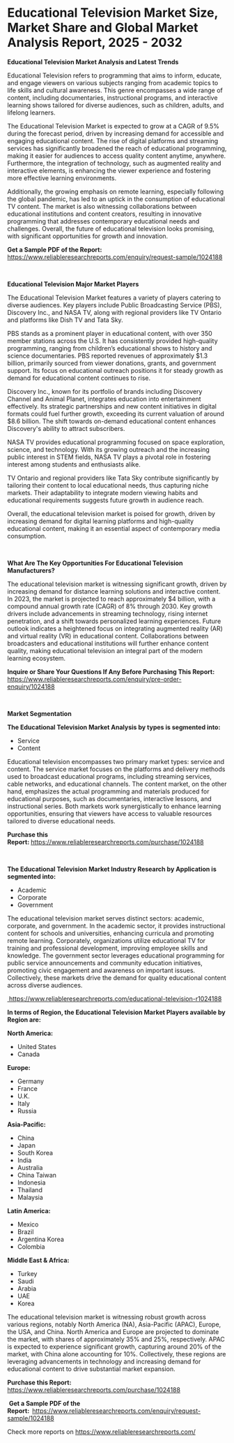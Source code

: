 <p><h1>Educational Television Market Size, Market Share and Global Market Analysis Report, 2025 - 2032</h1></p><p><strong>Educational Television Market Analysis and Latest Trends</strong></p>
<p><p>Educational Television refers to programming that aims to inform, educate, and engage viewers on various subjects ranging from academic topics to life skills and cultural awareness. This genre encompasses a wide range of content, including documentaries, instructional programs, and interactive learning shows tailored for diverse audiences, such as children, adults, and lifelong learners.</p><p>The Educational Television Market is expected to grow at a CAGR of 9.5% during the forecast period, driven by increasing demand for accessible and engaging educational content. The rise of digital platforms and streaming services has significantly broadened the reach of educational programming, making it easier for audiences to access quality content anytime, anywhere. Furthermore, the integration of technology, such as augmented reality and interactive elements, is enhancing the viewer experience and fostering more effective learning environments.</p><p>Additionally, the growing emphasis on remote learning, especially following the global pandemic, has led to an uptick in the consumption of educational TV content. The market is also witnessing collaborations between educational institutions and content creators, resulting in innovative programming that addresses contemporary educational needs and challenges. Overall, the future of educational television looks promising, with significant opportunities for growth and innovation.</p></p>
<p><strong>Get a Sample PDF of the Report:&nbsp;</strong> <a href="https://www.reliableresearchreports.com/enquiry/request-sample/1024188?utm_campaign=2606&utm_medium=2&utm_source=Github&utm_content=ia&utm_term=06032025&utm_id=educational-television">https://www.reliableresearchreports.com/enquiry/request-sample/1024188</a></p>
<p>&nbsp;</p>
<p><strong>Educational Television Major Market Players</strong></p>
<p><p>The Educational Television Market features a variety of players catering to diverse audiences. Key players include Public Broadcasting Service (PBS), Discovery Inc., and NASA TV, along with regional providers like TV Ontario and platforms like Dish TV and Tata Sky. </p><p>PBS stands as a prominent player in educational content, with over 350 member stations across the U.S. It has consistently provided high-quality programming, ranging from children’s educational shows to history and science documentaries. PBS reported revenues of approximately $1.3 billion, primarily sourced from viewer donations, grants, and government support. Its focus on educational outreach positions it for steady growth as demand for educational content continues to rise.</p><p>Discovery Inc., known for its portfolio of brands including Discovery Channel and Animal Planet, integrates education into entertainment effectively. Its strategic partnerships and new content initiatives in digital formats could fuel further growth, exceeding its current valuation of around $8.6 billion. The shift towards on-demand educational content enhances Discovery's ability to attract subscribers.</p><p>NASA TV provides educational programming focused on space exploration, science, and technology. With its growing outreach and the increasing public interest in STEM fields, NASA TV plays a pivotal role in fostering interest among students and enthusiasts alike.</p><p>TV Ontario and regional providers like Tata Sky contribute significantly by tailoring their content to local educational needs, thus capturing niche markets. Their adaptability to integrate modern viewing habits and educational requirements suggests future growth in audience reach.</p><p>Overall, the educational television market is poised for growth, driven by increasing demand for digital learning platforms and high-quality educational content, making it an essential aspect of contemporary media consumption.</p></p>
<p>&nbsp;</p>
<p><strong>What Are The Key Opportunities For Educational Television Manufacturers?</strong></p>
<p><p>The educational television market is witnessing significant growth, driven by increasing demand for distance learning solutions and interactive content. In 2023, the market is projected to reach approximately $4 billion, with a compound annual growth rate (CAGR) of 8% through 2030. Key growth drivers include advancements in streaming technology, rising internet penetration, and a shift towards personalized learning experiences. Future outlook indicates a heightened focus on integrating augmented reality (AR) and virtual reality (VR) in educational content. Collaborations between broadcasters and educational institutions will further enhance content quality, making educational television an integral part of the modern learning ecosystem.</p></p>
<p><strong>Inquire or Share Your Questions If Any Before Purchasing This Report:</strong> <a href="https://www.reliableresearchreports.com/enquiry/pre-order-enquiry/1024188?utm_campaign=2606&utm_medium=2&utm_source=Github&utm_content=ia&utm_term=06032025&utm_id=educational-television">https://www.reliableresearchreports.com/enquiry/pre-order-enquiry/1024188</a></p>
<p>&nbsp;</p>
<p><strong>Market Segmentation</strong></p>
<p><strong>The Educational Television Market Analysis by types is segmented into:</strong></p>
<p><ul><li>Service</li><li>Content</li></ul></p>
<p><p>Educational television encompasses two primary market types: service and content. The service market focuses on the platforms and delivery methods used to broadcast educational programs, including streaming services, cable networks, and educational channels. The content market, on the other hand, emphasizes the actual programming and materials produced for educational purposes, such as documentaries, interactive lessons, and instructional series. Both markets work synergistically to enhance learning opportunities, ensuring that viewers have access to valuable resources tailored to diverse educational needs.</p></p>
<p><strong>Purchase this Report:&nbsp;</strong><a href="https://www.reliableresearchreports.com/purchase/1024188?utm_campaign=2606&utm_medium=2&utm_source=Github&utm_content=ia&utm_term=06032025&utm_id=educational-television">https://www.reliableresearchreports.com/purchase/1024188</a></p>
<p>&nbsp;</p>
<p><strong>The Educational Television Market Industry Research by Application is segmented into:</strong></p>
<p><ul><li>Academic</li><li>Corporate</li><li>Government</li></ul></p>
<p><p>The educational television market serves distinct sectors: academic, corporate, and government. In the academic sector, it provides instructional content for schools and universities, enhancing curricula and promoting remote learning. Corporately, organizations utilize educational TV for training and professional development, improving employee skills and knowledge. The government sector leverages educational programming for public service announcements and community education initiatives, promoting civic engagement and awareness on important issues. Collectively, these markets drive the demand for quality educational content across diverse audiences.</p></p>
<p><a href="https://www.reliableresearchreports.com/educational-television-r1024188?utm_campaign=2606&utm_medium=2&utm_source=Github&utm_content=ia&utm_term=06032025&utm_id=educational-television">&nbsp;https://www.reliableresearchreports.com/educational-television-r1024188</a></p>
<p><strong>In terms of Region, the Educational Television Market Players available by Region are:</strong></p>
<p>
    <p> <strong> North America: </strong>
        <ul>
            <li>United States</li>
            <li>Canada</li>
        </ul>
        </p> 
    <p> <strong> Europe: </strong>
        <ul>
            <li>Germany</li>
            <li>France</li>
            <li>U.K.</li>
            <li>Italy</li>
            <li>Russia</li>
        </ul>
        </p> 
    <p> <strong> Asia-Pacific: </strong>
        <ul>
            <li>China</li>
            <li>Japan</li>
            <li>South Korea</li>
            <li>India</li>
            <li>Australia</li>
            <li>China Taiwan</li>
            <li>Indonesia</li>
            <li>Thailand</li>
            <li>Malaysia</li>
        </ul>
        </p> 
    <p> <strong> Latin America: </strong>
        <ul>
            <li>Mexico</li>
            <li>Brazil</li>
            <li>Argentina Korea</li>
            <li>Colombia</li>
        </ul>
        </p> 
    <p> <strong> Middle East & Africa: </strong>
        <ul>
            <li>Turkey</li>
            <li>Saudi</li>
            <li>Arabia</li>
            <li>UAE</li>
            <li>Korea</li>
        </ul>
    </p>
    </p>
<p><p>The educational television market is witnessing robust growth across various regions, notably North America (NA), Asia-Pacific (APAC), Europe, the USA, and China. North America and Europe are projected to dominate the market, with shares of approximately 35% and 25%, respectively. APAC is expected to experience significant growth, capturing around 20% of the market, with China alone accounting for 10%. Collectively, these regions are leveraging advancements in technology and increasing demand for educational content to drive substantial market expansion.</p></p>
<p><strong>Purchase this Report: </strong><a href="https://www.reliableresearchreports.com/purchase/1024188?utm_campaign=2606&utm_medium=2&utm_source=Github&utm_content=ia&utm_term=06032025&utm_id=educational-television">https://www.reliableresearchreports.com/purchase/1024188</a></p>
<p>&nbsp;<strong>Get a Sample PDF of the Report:&nbsp;&nbsp;</strong><a href="https://www.reliableresearchreports.com/enquiry/request-sample/1024188?utm_campaign=2606&utm_medium=2&utm_source=Github&utm_content=ia&utm_term=06032025&utm_id=educational-television">https://www.reliableresearchreports.com/enquiry/request-sample/1024188</a></p>
<p><strong></strong></p>
<p>Check more reports on <a href="https://www.reliableresearchreports.com/?utm_campaign=2606&utm_medium=2&utm_source=Github&utm_content=ia&utm_term=06032025&utm_id=educational-television">https://www.reliableresearchreports.com/</a></p>
